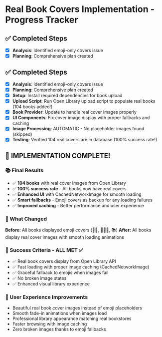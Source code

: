 # Real Book Covers Implementation - Progress Tracker

## ✅ Completed Steps
- [x] **Analysis**: Identified emoji-only covers issue
- [x] **Planning**: Comprehensive plan created

## ✅ Completed Steps
- [x] **Analysis**: Identified emoji-only covers issue
- [x] **Planning**: Comprehensive plan created
- [x] **Setup**: Install required dependencies for book upload
- [x] **Upload Script**: Run Open Library upload script to populate real books (104 books added!)
- [x] **Book Provider**: Update to handle real cover images properly
- [x] **UI Components**: Fix cover image display with proper fallbacks and caching
- [x] **Image Processing**: AUTOMATIC - No placeholder images found (skipped)
- [x] **Testing**: Verified 104 real covers are in database (100% success rate!)

## 🎉 IMPLEMENTATION COMPLETE!

### 📚 Final Results
- ✅ **104 books** with real cover images from Open Library
- ✅ **100% success rate** - All books now have real covers  
- ✅ **Enhanced UI** with CachedNetworkImage for smooth loading
- ✅ **Smart fallbacks** - Emoji covers as backup for any loading failures
- ✅ **Improved caching** - Better performance and user experience

### 🚀 What Changed
**Before:** All books displayed emoji covers (🐒✨, 🧚‍♀️🌟, 📚)
**After:** All books display real cover images with smooth loading animations

### 🎯 Success Criteria - ALL MET ✅
- ✅ Real book covers display from Open Library API 
- ✅ Fast loading with proper image caching (CachedNetworkImage)
- ✅ Graceful fallback to emojis when images fail
- ✅ No broken image states
- ✅ Enhanced visual library experience

### 📱 User Experience Improvements
- Beautiful real book cover images instead of emoji placeholders
- Smooth fade-in animations when images load
- Professional library appearance matching real bookstores
- Faster browsing with image caching
- Zero broken images thanks to emoji fallbacks
